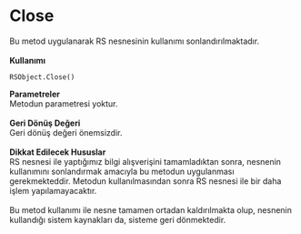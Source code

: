 # Close

Bu metod uygulanarak RS nesnesinin kullanımı sonlandırılmaktadır.\
\
**Kullanımı**

```
RSObject.Close()
```

**Parametreler**\
Metodun parametresi yoktur.\
\
**Geri Dönüş Değeri**\
Geri dönüş değeri önemsizdir.\
\
**Dikkat Edilecek Hususlar**\
RS nesnesi ile yaptığımız bilgi alışverişini tamamladıktan sonra, nesnenin kullanımını sonlandırmak amacıyla bu metodun uygulanması gerekmekteddir. Metodun kullanılmasından sonra RS nesnesi ile bir daha işlem yapılamayacaktır.\
\
Bu metod kullanımı ile nesne tamamen ortadan kaldırılmakta olup, nesnenin kullandığı sistem kaynakları da, sisteme geri dönmektedir.
